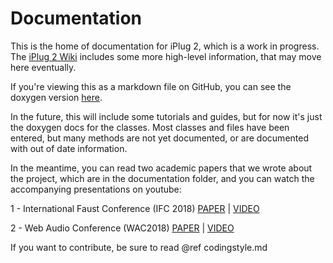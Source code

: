 # Documentation

This is the home of documentation for iPlug 2, which is a work in progress. The [iPlug 2 Wiki](https://github.com/iPlug2/iPlug2/wiki) includes some more high-level information, that may move here eventually.

If you're viewing this as a markdown file on GitHub, you can see the doxygen version [here](https://iplug2.github.io/iPlug2/).

In the future, this will include some tutorials and guides, but for now it's just the doxygen docs for the classes. Most classes and files have been entered, but many methods are not yet documented, or are documented with out of date information. 

In the meantime, you can read two academic papers that we wrote about the project, which are in the documentation folder, and you can watch the accompanying presentations on youtube:

1 - International Faust Conference (IFC 2018) [PAPER](https://github.com/iPlug2/iPlug2/raw/master/Documentation/Papers/IFC2018.pdf) | [VIDEO](https://youtu.be/SLHGxBYeID4)

2 - Web Audio Conference (WAC2018) [PAPER](https://github.com/iPlug2/iPlug2/raw/master/Documentation/Papers/WAC2018.pdf) | [VIDEO](https://youtu.be/DDrgW4Qyz8Y)

If you want to contribute, be sure to read @ref codingstyle.md

<!--
## Introduction

### Requirements
iPlug 2 requires a compiler that supports C++14, and is tested with MS Visual Studio 2019 and Xcode 11. It is developed to target Windows 8 or higher and macOS 10.9+. If you wish to compile for older operating systems it may be possible, but will require adjusting some settings.

## About this documentation
### Where do I begin?
See [Getting Started](md_quickstart.html) and check out the [Examples](md_examples.html)
-->
